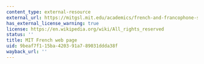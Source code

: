 ```yaml
---
content_type: external-resource
external_url: https://mitgsl.mit.edu/academics/french-and-francophone-studies
has_external_license_warning: true
license: https://en.wikipedia.org/wiki/All_rights_reserved
status: ''
title: MIT French web page
uid: 9beaf7f1-15ba-4203-91a7-89031ddda38f
wayback_url: ''
---
```

